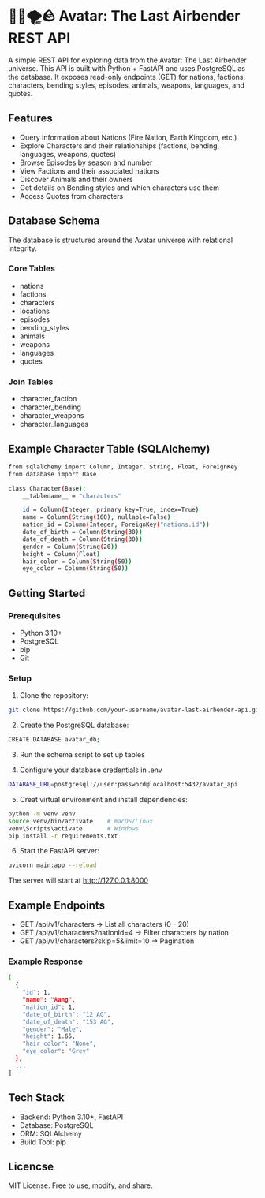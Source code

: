 # 🌊🔥🌪️🪨 Avatar: The Last Airbender REST API

A simple REST API for exploring data from the Avatar: The Last Airbender universe.
This API is built with Python + FastAPI and uses PostgreSQL as the database.
It exposes read-only endpoints (GET) for nations, factions, characters, bending styles, episodes, animals, weapons, languages, and quotes.

## Features

- Query information about Nations (Fire Nation, Earth Kingdom, etc.)
- Explore Characters and their relationships (factions, bending, languages, weapons, quotes)
- Browse Episodes by season and number
- View Factions and their associated nations
- Discover Animals and their owners
- Get details on Bending styles and which characters use them
- Access Quotes from characters

## Database Schema

The database is structured around the Avatar universe with relational integrity.

### Core Tables
- nations
- factions
- characters
- locations
- episodes
- bending_styles
- animals
- weapons
- languages
- quotes

### Join Tables

- character_faction
- character_bending
- character_weapons
- character_languages

## Example Character Table (SQLAlchemy)
```bash
from sqlalchemy import Column, Integer, String, Float, ForeignKey
from database import Base

class Character(Base):
    __tablename__ = "characters"

    id = Column(Integer, primary_key=True, index=True)
    name = Column(String(100), nullable=False)
    nation_id = Column(Integer, ForeignKey("nations.id"))
    date_of_birth = Column(String(30))
    date_of_death = Column(String(30))
    gender = Column(String(20))
    height = Column(Float)
    hair_color = Column(String(50))
    eye_color = Column(String(50))
```

## Getting Started

### Prerequisites
- Python 3.10+
- PostgreSQL
- pip
- Git

### Setup

1. Clone the repository:

  ```bash
  git clone https://github.com/your-username/avatar-last-airbender-api.git
  ```

2. Create the PostgreSQL database:

```bash
CREATE DATABASE avatar_db;
```

3. Run the schema script to set up tables

4. Configure your database credentials in .env

```bash
DATABASE_URL=postgresql://user:password@localhost:5432/avatar_api
```

5. Creat virtual environment and install dependencies:
   
```bash
python -m venv venv
source venv/bin/activate    # macOS/Linux
venv\Scripts\activate       # Windows
pip install -r requirements.txt
```

6. Start the FastAPI server:

 ```bash
 uvicorn main:app --reload
 ```
The server will start at http://127.0.0.1:8000

## Example Endpoints
- GET /api/v1/characters -> List all characters (0 - 20)
- GET /api/v1/characters?nationId=4 -> Filter characters by nation
- GET /api/v1/characters?skip=5&limit=10 -> Pagination

### Example Response

```bash
[
  {
    "id": 1,
    "name": "Aang",
    "nation_id": 1,
    "date_of_birth": "12 AG",
    "date_of_death": "153 AG",
    "gender": "Male",
    "height": 1.65,
    "hair_color": "None",
    "eye_color": "Grey"
  },
  ...
]
```

## Tech Stack
- Backend: Python 3.10+, FastAPI
- Database: PostgreSQL
- ORM: SQLAlchemy
- Build Tool: pip

## Licencse
MIT License. Free to use, modify, and share.

